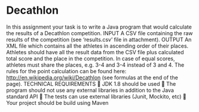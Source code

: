 # Decathlon
In this assignment your task is to write a Java program that would calculate the results of a Decathlon competition.
INPUT
A CSV file containing the raw results of the competition (see ‘results.csv’ file in attachment).
OUTPUT
An XML file which contains all the athletes in ascending order of their places. Athletes should have all the result
data from the CSV file plus calculated total score and the place in the competition. In case of equal scores, athletes
must share the places, e.g. 3-4 and 3-4 instead of 3 and 4.
The rules for the point calculation can be found here: http://en.wikipedia.org/wiki/Decathlon (see formulas at the
end of the page).
TECHNICAL REQUIREMENTS
 JDK 1.8 should be used
 The program should not use any external libraries in addition to the Java standard API
 The tests can use external libraries (Junit, Mockito, etc)
 Your project should be build using Maven
